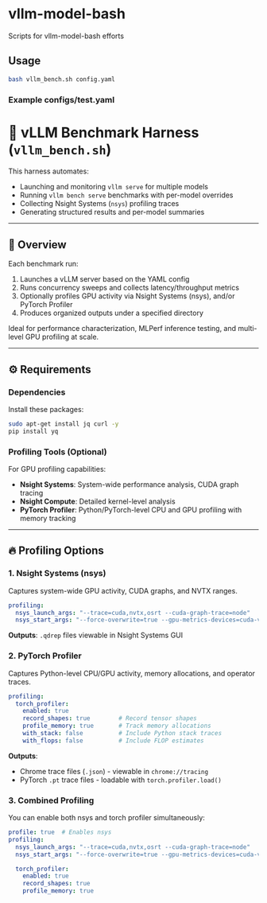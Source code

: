 # vllm-model-bash
Scripts for vllm-model-bash efforts 

## Usage
```bash
bash vllm_bench.sh config.yaml
```
### Example configs/test.yaml

# 🚀 vLLM Benchmark Harness (`vllm_bench.sh`)

This harness automates:
- Launching and monitoring `vllm serve` for multiple models
- Running `vllm bench serve` benchmarks with per-model overrides
- Collecting Nsight Systems (`nsys`) profiling traces
- Generating structured results and per-model summaries

---

## 🧠 Overview

Each benchmark run:
1. Launches a vLLM server based on the YAML config
2. Runs concurrency sweeps and collects latency/throughput metrics
3. Optionally profiles GPU activity via Nsight Systems (nsys), and/or PyTorch Profiler
4. Produces organized outputs under a specified directory

Ideal for performance characterization, MLPerf inference testing, and multi-level GPU profiling at scale.

---

## ⚙️ Requirements

### Dependencies

Install these packages:

```bash
sudo apt-get install jq curl -y
pip install yq
```

### Profiling Tools (Optional)

For GPU profiling capabilities:
- **Nsight Systems**: System-wide performance analysis, CUDA graph tracing
- **Nsight Compute**: Detailed kernel-level analysis
- **PyTorch Profiler**: Python/PyTorch-level CPU and GPU profiling with memory tracking

---

## 🔥 Profiling Options

### 1. Nsight Systems (nsys)

Captures system-wide GPU activity, CUDA graphs, and NVTX ranges.

```yaml
profiling:
  nsys_launch_args: "--trace=cuda,nvtx,osrt --cuda-graph-trace=node"
  nsys_start_args: "--force-overwrite=true --gpu-metrics-devices=cuda-visible"
```

**Outputs**: `.qdrep` files viewable in Nsight Systems GUI

### 2. PyTorch Profiler

Captures Python-level CPU/GPU activity, memory allocations, and operator traces.

```yaml
profiling:
  torch_profiler:
    enabled: true
    record_shapes: true        # Record tensor shapes
    profile_memory: true       # Track memory allocations
    with_stack: false          # Include Python stack traces
    with_flops: false          # Include FLOP estimates
```

**Outputs**:
- Chrome trace files (`.json`) - viewable in `chrome://tracing`
- PyTorch `.pt` trace files - loadable with `torch.profiler.load()`

### 3. Combined Profiling

You can enable both nsys and torch profiler simultaneously:

```yaml
profile: true  # Enables nsys
profiling:
  nsys_launch_args: "--trace=cuda,nvtx,osrt --cuda-graph-trace=node"
  nsys_start_args: "--force-overwrite=true --gpu-metrics-devices=cuda-visible"

  torch_profiler:
    enabled: true
    record_shapes: true
    profile_memory: true
```
